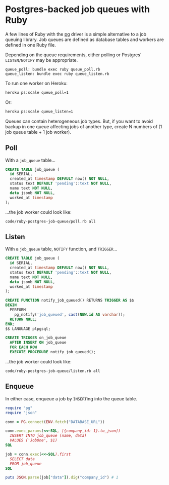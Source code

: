# Postgres-backed job queues with Ruby

A few lines of Ruby with the [pg](https://github.com/ged/ruby-pg) driver
is a simple alternative to a job queuing library.
Job queues are defined as database tables
and workers are defined in one Ruby file.

Depending on the queue requirements,
either polling or Postgres' `LISTEN/NOTIFY` may be appropriate.

```
queue_poll: bundle exec ruby queue_poll.rb
queue_listen: bundle exec ruby queue_listen.rb
```

To run one worker on Heroku:

```bash
heroku ps:scale queue_poll=1
```

Or:

```bash
heroku ps:scale queue_listen=1
```

Queues can contain heterogeneous job types.
But, if you want to avoid backup in one queue affecting jobs of another type,
create N numbers of (1 job queue table + 1 job worker).

## Poll

With a `job_queue` table...

```sql
CREATE TABLE job_queue (
  id SERIAL,
  created_at timestamp DEFAULT now() NOT NULL,
  status text DEFAULT 'pending'::text NOT NULL,
  name text NOT NULL,
  data jsonb NOT NULL,
  worked_at timestamp
);
```

...the job worker could look like:

```embed
code/ruby-postgres-job-queue/poll.rb all
```

## Listen

With a `job_queue` table, `NOTIFY` function, and `TRIGGER`...

```sql
CREATE TABLE job_queue (
  id SERIAL,
  created_at timestamp DEFAULT now() NOT NULL,
  status text DEFAULT 'pending'::text NOT NULL,
  name text NOT NULL,
  data jsonb NOT NULL,
  worked_at timestamp
);

CREATE FUNCTION notify_job_queued() RETURNS TRIGGER AS $$
BEGIN
  PERFORM
    pg_notify('job_queued', cast(NEW.id AS varchar));
  RETURN NULL;
END;
$$ LANGUAGE plpgsql;

CREATE TRIGGER on_job_queue
  AFTER INSERT ON job_queue
  FOR EACH ROW
  EXECUTE PROCEDURE notify_job_queued();
```

...the job worker could look like:

```embed
code/ruby-postgres-job-queue/listen.rb all
```

## Enqueue

In either case, enqueue a job by `INSERT`ing into the queue table.

```ruby
require "pg"
require "json"

conn = PG.connect(ENV.fetch("DATABASE_URL"))

conn.exec_params(<<~SQL, [{company_id: 1}.to_json])
  INSERT INTO job_queue (name, data)
  VALUES ('JobOne', $1)
SQL

job = conn.exec(<<~SQL).first
  SELECT data
  FROM job_queue
SQL

puts JSON.parse(job["data"]).dig("company_id") # 1
```
